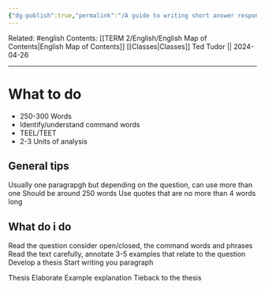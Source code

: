 ```yaml
---
{"dg-publish":true,"permalink":"/A guide to writing short answer responses/"}
---
```


Related: #english
Contents: [[TERM 2/English/English Map of Contents\|English Map of Contents]]
[[Classes\|Classes]]
Ted Tudor || 2024-04-26
***
# What to do 
- 250-300 Words
- Identify/understand command words
- TEEL/TEET
- 2-3 Units of analysis 
## General tips 
Usually one paragrapgh but depending on the question, can use more than one
Should be around 250 words
Use quotes that are no more than 4 words long

## What do i do 
Read the question consider open/closed, the command words and phrases
Read the text carefully, annotate 3-5 examples that relate to the question 
Develop a thesis 
Start writing you paragraph

Thesis 
Elaborate
Example explanation 
Tieback to the thesis 